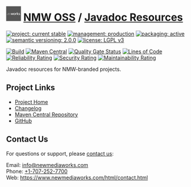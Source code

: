 # [<img src="nmw-logo.png" alt="NMW Logo" width="40" height="40">](https://github.com/newmediaworks) [NMW OSS](https://github.com/newmediaworks/nmw-oss) / [Javadoc Resources](https://github.com/newmediaworks/nmw-javadoc-resources)

[![project: current stable](https://oss.newmediaworks.com/ao-badges/project-current-stable.svg)](https://aoindustries.com/life-cycle#project-current-stable)
[![management: production](https://oss.newmediaworks.com/ao-badges/management-production.svg)](https://aoindustries.com/life-cycle#management-production)
[![packaging: active](https://oss.newmediaworks.com/ao-badges/packaging-active.svg)](https://aoindustries.com/life-cycle#packaging-active)  
[![semantic versioning: 2.0.0](https://oss.newmediaworks.com/ao-badges/semver-2.0.0.svg)](http://semver.org/spec/v2.0.0.html)
[![license: LGPL v3](https://oss.newmediaworks.com/ao-badges/license-lgpl-3.0.svg)](https://www.gnu.org/licenses/lgpl-3.0)

[![Build](https://github.com/newmediaworks/nmw-javadoc-resources/workflows/Build/badge.svg?branch=master)](https://github.com/newmediaworks/nmw-javadoc-resources/actions?query=workflow%3ABuild)
[![Maven Central](https://maven-badges.herokuapp.com/maven-central/com.newmediaworks/nmw-javadoc-resources/badge.svg)](https://maven-badges.herokuapp.com/maven-central/com.newmediaworks/nmw-javadoc-resources)
[![Quality Gate Status](https://sonarcloud.io/api/project_badges/measure?branch=master&project=com.newmediaworks%3Anmw-javadoc-resources&metric=alert_status)](https://sonarcloud.io/dashboard?branch=master&id=com.newmediaworks%3Anmw-javadoc-resources)
[![Lines of Code](https://sonarcloud.io/api/project_badges/measure?branch=master&project=com.newmediaworks%3Anmw-javadoc-resources&metric=ncloc)](https://sonarcloud.io/component_measures?branch=master&id=com.newmediaworks%3Anmw-javadoc-resources&metric=ncloc)  
[![Reliability Rating](https://sonarcloud.io/api/project_badges/measure?branch=master&project=com.newmediaworks%3Anmw-javadoc-resources&metric=reliability_rating)](https://sonarcloud.io/component_measures?branch=master&id=com.newmediaworks%3Anmw-javadoc-resources&metric=Reliability)
[![Security Rating](https://sonarcloud.io/api/project_badges/measure?branch=master&project=com.newmediaworks%3Anmw-javadoc-resources&metric=security_rating)](https://sonarcloud.io/component_measures?branch=master&id=com.newmediaworks%3Anmw-javadoc-resources&metric=Security)
[![Maintainability Rating](https://sonarcloud.io/api/project_badges/measure?branch=master&project=com.newmediaworks%3Anmw-javadoc-resources&metric=sqale_rating)](https://sonarcloud.io/component_measures?branch=master&id=com.newmediaworks%3Anmw-javadoc-resources&metric=Maintainability)

Javadoc resources for NMW-branded projects.

## Project Links
* [Project Home](https://oss.newmediaworks.com/javadoc-resources/)
* [Changelog](https://oss.newmediaworks.com/javadoc-resources/changelog)
* [Maven Central Repository](https://central.sonatype.com/artifact/com.newmediaworks/nmw-javadoc-resources)
* [GitHub](https://github.com/newmediaworks/nmw-javadoc-resources)

## Contact Us
For questions or support, please [contact us](https://www.newmediaworks.com/html/contact.html):

Email: [info@newmediaworks.com](mailto:info@newmediaworks.com)  
Phone: [+1-707-252-7700](tel:+1-707-252-7700)  
Web: https://www.newmediaworks.com/html/contact.html
